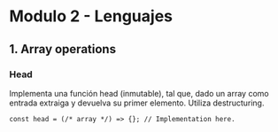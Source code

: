 # Modulo 2 - Lenguajes

## 1. Array operations

### Head 

Implementa una función head (inmutable), tal que, dado un array como entrada extraiga y devuelva su primer elemento. Utiliza destructuring.

`const head = (/* array */) => {}; // Implementation here.`